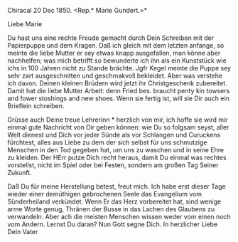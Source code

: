  Chiracal 20 Dec 1850.
 <Rep.* Marie Gundert.>*

Liebe Marie

Du hast uns eine rechte Freude gemacht durch Dein Schreiben mit der Papierpuppe und dem Kragen. Daß ich gleich mit dem letzten anfange, so meinte die liebe Mutter er sey etwas knapp ausgefallen, man könne aber nachhelfen; was mich betrifft so bewunderte ich ihn als ein Kunststück wie ichs in 100 Jahren nicht zu Stande brächte. Jgfr Kegel meinte die Puppe sey sehr zart ausgeschnitten und geschmakvoll bekleidet. Aber was verstehe ich davon. Deinen kleinen Brüdern wird jetzt ihr Christgeschenk zubereitet. Damit hat die liebe Mutter Arbeit: denn Fried bes. braucht p<l>enty k<l>in towsers and f<l>ower stoshings and new shoes. Wenn sie fertig ist, will sie Dir auch ein Brieflein schreiben.

Grüsse auch Deine treue Lehrerinn <Pauline Ecklin>* herzlich von mir, ich hoffe sie wird mir einmal gute Nachricht von Dir geben können: wie Du so folgsam seyst, aller Welt dienest und Dich vor jeder Sünde als vor Schlangen und Curuckens fürchtest, alles aus Liebe zu dem der sich selbst für uns schmutzige Menschen in den Tod gegeben hat, um uns zu waschen und in seine Ehre zu kleiden. Der HErr putze Dich recht heraus, damit Du einmal was rechtes vorstellst, nicht im Spiel oder bei Festen, sondern am großen Tag Seiner Zukunft.

Daß Du für meine Herstellung betest, freut mich. Ich habe erst dieser Tage wieder einer demüthigen gebrochenen Seele das Evangelium vom Sünderheiland verkündet. Wenn Er das Herz vorbereitet hat, sind wenige arme Worte genug, Thränen der Busse in das Lachen des Glaubens zu verwandeln. Aber ach die meisten Menschen wissen weder vom einen noch vom Andern. Lernst Du daran? Nun Gott segne Dich.
 In herzlicher Liebe
 Dein Vater

